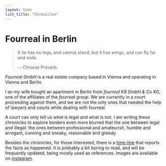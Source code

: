 ```yaml
---
layout: home
list_title: "Chronicles"
---
```


# Fourreal in Berlin

> A lie has no legs, and cannot stand; but it has wings,
> and can fly far and wide.
>
> -- Chinese Proverb

_Fourreal GmbH_ is a real estate company based in Vienna and operating in
Vienna and Berlin.

I an my wife bought an apartment in Berlin from _fourreal K8 GmbH & Co KG_, one of the affiliates of the _fourreal group_.  We are currently in a court proceeding against them, and we are not the only ones that needed the help of lawyers and courts while dealing with fourreal.

A court can only tell us what is legal and what is not.
I am writing these chronicles to explore borders even more blurred that the one between legal and illegal: the ones between professional and amateurish, humble and arrogant, cunning and sneaky, reasonable and greedy.

Besides the chronicles, for those interested, there is a [time-line](timeline) that reports the facts as happened.  It is probably a bit boring to read, and will be frequently updated, being mostly used as references.  Images are available on [instagram](https://instagram.com/k8_mb).

